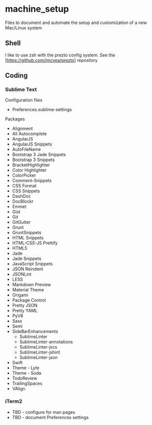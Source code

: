 # machine_setup
Files to document and automate the setup and customization of a new Mac/Linux system

## Shell
I like to use zsh with the prezto config system.  See the [https://github.com/jmcvea/prezto] repository

## Coding

### Sublime Text
Configuration files
* Preferences.sublime-settings

Packages
* Alignment
* All Autocomplete
* AngularJS
* AngularJS Snippets
* AutoFileName
* Bootstrap 3 Jade Snippets
* Bootstrap 3 Snippets
* BracketHighlighter
* Color Highlighter
* ColorPicker
* Comment-Snippets
* CSS Format
* CSS Snippets
* DashDoc
* DocBlockr
* Emmet
* Gist
* Git
* GitGutter
* Grunt
* GruntSnippets
* HTML Snippets
* HTML-CSS-JS Prettify
* HTML5
* Jade
* Jade Snippets
* JavaScript Snippets
* JSON Reindent
* JSONLint
* LESS
* Markdown Preview
* Material Theme
* Origami
* Package Control
* Pretty JSON
* Pretty YAML
* PyV8
* Sass
* Semi
* SideBarEnhancements
  * SublimeLinter
  * SublimeLinter-annotations
  * SublimeLinter-jscs
  * SublimeLinter-jshint
  * SublimeLinter-json
* Swift
* Theme - Lyte
* Theme - Soda
* TodoReview
* TrailingSpaces
* VAlign

### iTerm2
* TBD - configure for man pages
* TBD - document Preferences settings
